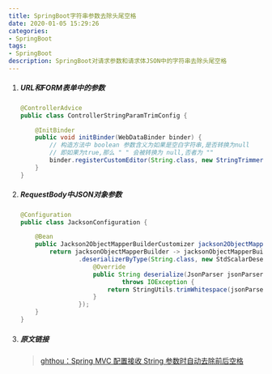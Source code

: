 ```yaml
---
title: SpringBoot字符串参数去除头尾空格
date: 2020-01-05 15:29:26
categories: 
- SpringBoot
tags:
- SpringBoot
description: SpringBoot对请求参数和请求体JSON中的字符串去除头尾空格
---
```

1. ##### URL和FORM表单中的参数
    ```java
    @ControllerAdvice
    public class ControllerStringParamTrimConfig {

        @InitBinder
        public void initBinder(WebDataBinder binder) {
            // 构造方法中 boolean 参数含义为如果是空白字符串,是否转换为null
            // 即如果为true,那么 " " 会被转换为 null,否者为 ""
            binder.registerCustomEditor(String.class, new StringTrimmerEditor(true));
        }
    }
    ```

2. ##### RequestBody中JSON对象参数
    ```java
    @Configuration
    public class JacksonConfiguration {

        @Bean
        public Jackson2ObjectMapperBuilderCustomizer jackson2ObjectMapperBuilderCustomizer() {
            return jacksonObjectMapperBuilder -> jacksonObjectMapperBuilder
                    .deserializerByType(String.class, new StdScalarDeserializer<String>(String.class) {
                        @Override
                        public String deserialize(JsonParser jsonParser, DeserializationContext ctx)
                                throws IOException {
                            return StringUtils.trimWhitespace(jsonParser.getValueAsString());
                        }
                    });
        }
    }
    ```
3. ##### 原文链接
    > [ghthou：Spring MVC 配置接收 String 参数时自动去除前后空格](https://ghthou.github.io/2018/10/04/Spring-MVC-%E9%85%8D%E7%BD%AE%E6%8E%A5%E6%94%B6-String-%E5%8F%82%E6%95%B0%E6%97%B6%E8%87%AA%E5%8A%A8%E5%8E%BB%E9%99%A4%E5%89%8D%E5%90%8E%E7%A9%BA%E6%A0%BC/)